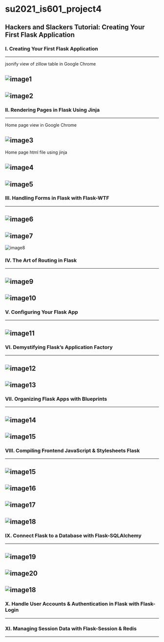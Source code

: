 # su2021_is601_project4
Hackers and Slackers Tutorial: Creating Your First Flask Application
---

### I. Creating Your First Flask Application
---

jsonify view of zillow table in Google Chrome

![image1](/screenshots/part1-googlechrome.png)
---

![image2](/screenshots/part1-pycharm.png)
---

### II. Rendering Pages in Flask Using Jinja
---

Home page view in Google Chrome

![image3](/screenshots/part2-googlechrome.png)
---

Home page html file using jinja

![image4](/screenshots/part2-html-pycharm.png)
---

![image5](/screenshots/part2-python-pycharm.png)
---

### III. Handling Forms in Flask with Flask-WTF
---

![image6](/screenshots/part3-googlechrome.png)
---

![image7](/screenshots/part3-python-pycharm.png)
---

![image8](/screenshots/part3-html-pycharm.png)

### IV. The Art of Routing in Flask
---

![image9](/screenshots/part4-python-pycharm.png)
---

![image10](/screenshots/part4-googlechrome.png)
---

### V. Configuring Your Flask App
---

![image11](/screenshots/part5-python-pycharm.png)
---

### VI. Demystifying Flask’s Application Factory
---

![image12](/screenshots/part6-init.png)
---

![image13](/screenshots/part6-wsgi.png)
---

### VII. Organizing Flask Apps with Blueprints
---

![image14](/screenshots/part7-init.png)
---

![image15](/screenshots/part7-routes.png)
---

### VIII. Compiling Frontend JavaScript & Stylesheets Flask
---

![image15](/screenshots/part8-requirements.png)
---

![image16](/screenshots/part8-init.png)
---

![image17](/screenshots/part8-assets.png)
---

![image18](/screenshots/part8-config.png)
---

### IX. Connect Flask to a Database with Flask-SQLAlchemy
---

![image19](/screenshots/part9-config.png)
---

![image20](/screenshots/part9-init.png)
---

![image18](/screenshots/part9-agent-model.png)
---

### X. Handle User Accounts & Authentication in Flask with Flask-Login
---

### XI. Managing Session Data with Flask-Session & Redis
---

